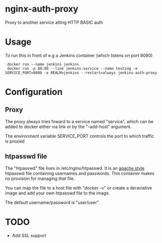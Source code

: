 nginx-auth-proxy
================

Proxy to another service atting HTTP BASIC auth

Usage
=====

To run this in front of e.g a Jenkins container (which listens on port 8080)

     docker run --name jenkins jenkins
     docker run -p 80:80 --link jenkins:service --name testing -e SERVICE_PORT=8080 -e REALM=jenkins --restart=always jenkins-auth-proxy

Configuration
=============

Proxy
-----

The proxy always tries foward to a service named "service", which can be added to docker either via link or by the "-add-host" argument.  

The environment variable SERVICE_PORT controls the port to which traffic is proxied


htpasswd file
-------------

The "htpasswd" file lives in /etc/nginx/htpasswd.  It is an [apache
style](https://httpd.apache.org/docs/2.2/programs/htpasswd.html)
htpasswd file containing usernames and passwords.  This container
makes no provision for managing that file.

You can map the file to a host file with "docker -v" or create a
deraviative image and add your own htpasswd file to the image.

The default username/password is "user/user".

TODO
====
* Add SSL support